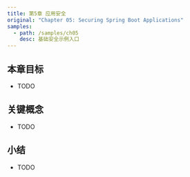```yaml
---
title: 第5章 应用安全
original: "Chapter 05: Securing Spring Boot Applications"
samples:
  - path: /samples/ch05
    desc: 基础安全示例入口
---
```


## 本章目标
- TODO

## 关键概念
- TODO

## 小结
- TODO
